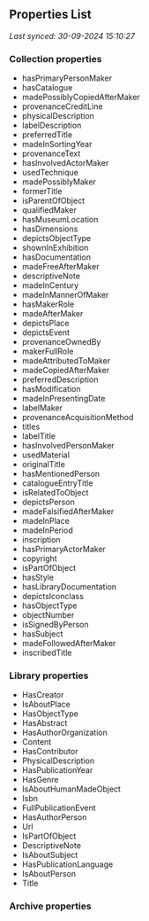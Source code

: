 ## Properties List

_Last synced: 30-09-2024 15:10:27_

### Collection properties
- hasPrimaryPersonMaker
- hasCatalogue
- madePossiblyCopiedAfterMaker
- provenanceCreditLine
- physicalDescription
- labelDescription
- preferredTitle
- madeInSortingYear
- provenanceText
- hasInvolvedActorMaker
- usedTechnique
- madePossiblyMaker
- formerTitle
- isParentOfObject
- qualifiedMaker
- hasMuseumLocation
- hasDimensions
- depictsObjectType
- shownInExhibition
- hasDocumentation
- madeFreeAfterMaker
- descriptiveNote
- madeInCentury
- madeInMannerOfMaker
- hasMakerRole
- madeAfterMaker
- depictsPlace
- depictsEvent
- provenanceOwnedBy
- makerFullRole
- madeAttributedToMaker
- madeCopiedAfterMaker
- preferredDescription
- hasModification
- madeInPresentingDate
- labelMaker
- provenanceAcquisitionMethod
- titles
- labelTitle
- hasInvolvedPersonMaker
- usedMaterial
- originalTitle
- hasMentionedPerson
- catalogueEntryTitle
- isRelatedToObject
- depictsPerson
- madeFalsifiedAfterMaker
- madeInPlace
- madeInPeriod
- inscription
- hasPrimaryActorMaker
- copyright
- isPartOfObject
- hasStyle
- hasLibraryDocumentation
- depictsIconclass
- hasObjectType
- objectNumber
- isSignedByPerson
- hasSubject
- madeFollowedAfterMaker
- inscribedTitle
### Library properties
- HasCreator
- IsAboutPlace
- HasObjectType
- HasAbstract
- HasAuthorOrganization
- Content
- HasContributor
- PhysicalDescription
- HasPublicationYear
- HasGenre
- IsAboutHumanMadeObject
- Isbn
- FullPublicationEvent
- HasAuthorPerson
- Url
- IsPartOfObject
- DescriptiveNote
- IsAboutSubject
- HasPublicationLanguage
- IsAboutPerson
- Title
### Archive properties
